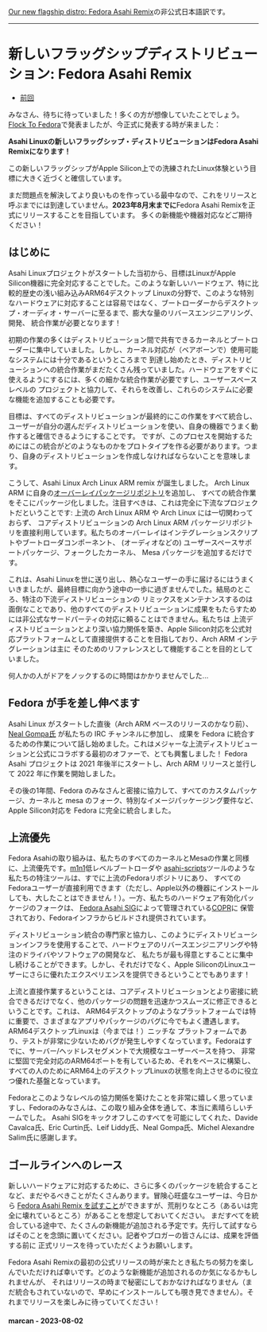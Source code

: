 [Our new flagship distro: Fedora Asahi Remix](https://asahilinux.org/2023/08/fedora-asahi-remix/)の非公式日本語訳です。

---
# 新しいフラッグシップディストリビューション: Fedora Asahi Remix

- [前回](https://github.com/asfdrwe/asahi-linux-translations/blob/main/GPU202306.md)

みなさん、待ちに待っていました！多くの方が想像していたことでしょう。[Flock To Fedora](https://flocktofedora.org/)で発表ましたが、今正式に発表する時が来ました：

**Asahi Linuxの新しいフラッグシップ・ディストリビューションはFedora Asahi Remixになります！**

この新しいフラッグシップがApple Silicon上での洗練されたLinux体験という目標に大きく近づくと確信しています。

まだ問題点を解決してより良いものを作っている最中なので、これをリリースと呼ぶまでには到達していません。**2023年8月末までに**Fedora Asahi Remixを正式にリリースすることを目指しています。
多くの新機能や機器対応などご期待ください！

## はじめに
Asahi Linuxプロジェクトがスタートした当初から、目標はLinuxがApple Silicon機器に完全対応することでした。このような新しいハードウェア、特に比較的歴史の浅い組み込みARM64デスクトップ
Linuxの分野で、このような特別なハードウェアに対応することは容易ではなく、ブートローダーからデスクトップ・オーディオ・サーバーに至るまで、膨大な量のリバースエンジニアリング、開発、
統合作業が必要となります！

初期の作業の多くはディストリビューション間で共有できるカーネルとブートローダーに集中していました。しかし、カーネル対応が（ベアボーンで）使用可能なシステムには十分であるというところまで
到達し始めたとき、ディストリビューションへの統合作業がまだたくさん残っていました。ハードウェアをすぐに使えるようにするには、多くの細かな統合作業が必要ですし、ユーザースペースレベルの
プロジェクトと協力して、それらを改善し、これらのシステムに必要な機能を追加することも必要です。

目標は、すべてのディストリビューションが最終的にこの作業をすべて統合し、ユーザーが自分の選んだディストリビューションを使い、自身の機器でうまく動作すると確信できるようにすることです。
ですが、このプロセスを開始するためにはこの統合がどのようなものかをプロトタイプを作る必要があります。つまり、自身のディストリビューションを作成しなければならないことを意味します。

こうして、Asahi Linux Arch Linux ARM remix が誕生しました。 Arch Linux ARM に自身の[オーバーレイパッケージリポジトリ](https://github.com/AsahiLinux/PKGBUILDs)を追加し、
すべての統合作業をそこにパッケージ化しました。注目すべきは、これは完全に下流なプロジェクトだということです: 上流の Arch Linux ARM や Arch Linux には一切関わっておらず、
コアディストリビューションの Arch Linux ARM パッケージリポジトリを直接利用しています。私たちのオーバーレイはインテグレーションスクリプトやブートローダコンポーネント、
(オーディオなどの) ユーザースペースサポートパッケージ、フォークしたカーネル、 Mesa パッケージを追加するだけです。

これは、Asahi Linuxを世に送り出し、熱心なユーザーの手に届けるにはうまくいきましたが、最終目標に向かう途中の一歩に過ぎませんでした。結局のところ、特注の下流ディストリビューションの
リミックスをメンテナンスするのは面倒なことであり、他のすべてのディストリビューションに成果をもたらすためには非公式なサードパーティの対応に頼ることはできません。私たちは
上流ディストリビューションとより深い協力関係を築き、Apple Silicon対応を公式対応プラットフォームとして直接提供することを目指しており、Arch ARM インテグレーションは主に
そのためのリファレンスとして機能することを目的としていました。

何人かの人がドアをノックするのに時間はかかりませんでした...

## Fedora が手を差し伸べます

Asahi Linux がスタートした直後（Arch ARM ベースのリリースのかなり前）、[Neal Gompa氏](https://fedoraproject.org/wiki/User:Ngompa) が私たちの IRC チャンネルに参加し、
成果を Fedora に統合するための作業について話し始めました。これはメジャーな上流ディストリビューションと公式にコラボする最初のオファーで、とても興奮しました！
Fedora Asahi プロジェクトは 2021 年後半にスタートし、Arch ARM リリースと並行して 2022 年に作業を開始しました。

その後の1年間、Fedora のみなさんと密接に協力して、すべてのカスタムパッケージ、カーネルと mesa のフォーク、特別なイメージパッケージング要件など、Apple Silicon対応を
Fedora に完全に統合しました。

## 上流優先

Fedora Asahiの取り組みは、私たちのすべてのカーネルとMesaの作業と同様に、上流優先です。[m1n1](https://packages.fedoraproject.org/pkgs/m1n1/m1n1/)低レベルブートローダや
[asahi-scripts](https://packages.fedoraproject.org/pkgs/asahi-scripts/asahi-scripts/)ツールのような私たちの特注ツールは、すでに上流のFedoraリポジトリにあり、
すべてのFedoraユーザーが直接利用できます（ただし、Apple以外の機器にインストールしても、大したことはできません！）。一方、私たちのハードウェア有効化パッケージのフォークは、
[Fedora Asahi SIG](https://fedoraproject.org/wiki/SIGs/Asahi)によって管理されている[COPR](https://copr.fedorainfracloud.org/groups/g/asahi/coprs/)に
保管されており、Fedoraインフラからビルドされ提供されています。

ディストリビューション統合の専門家と協力し、このようにディストリビューションインフラを使用することで、ハードウェアのリバースエンジニアリングや特注のドライバやソフトウェアの開発など、
私たちが最も得意とすることに集中し続けることができます。しかし、それだけでなく、Apple SiliconのLinuxユーザーにさらに優れたエクスペリエンスを提供できるということでもあります！

上流と直接作業するということは、コアディストリビューションとより密接に統合できるだけでなく、他のパッケージの問題を迅速かつスムーズに修正できるということです。これは、
ARM64デスクトップのようなプラットフォームでは特に重要で、さまざまなアプリやパッケージのバグに今でもよく遭遇します。ARM64デスクトップLinuxは（今までは！）ニッチな
プラットフォームであり、テストが非常に少ないためバグが発生しやすくなっています。Fedoraはすでに、サーバー/ヘッドレスセグメントで大規模なユーザーベースを持つ、
非常に堅固で完全対応のARM64ポートを有しているため、それをベースに構築し、すべての人のためにARM64上のデスクトップLinuxの状態を向上させるのに役立つ優れた基盤となっています。

Fedoraとこのようなレベルの協力関係を築けたことを非常に嬉しく思っていますし、Fedoraのみなさんは、この取り組み全体を通して、本当に素晴らしいチームでした。
Asahi SIGをキックオフしこのすべてを可能にしてくれた、Davide Cavalca氏、Eric Curtin氏、Leif Liddy氏、Neal Gompa氏、Michel Alexandre Salim氏に感謝します。

## ゴールラインへのレース

新しいハードウェアに対応するために、さらに多くのパッケージを統合することなど、まだやるべきことがたくさんあります。冒険心旺盛なユーザーは、今日から
[Fedora Asahi Remix を試すこと](https://fedora-asahi-remix.org/)ができますが、荒削りなところ（あるいは完全に壊れているところ）があることを想定しておいてください。
まだすべてを統合している途中で、たくさんの新機能が追加される予定です。先行して試すならばそのことを念頭に置いてください。記者やブロガーの皆さんには、成果を評価する前に
正式リリースを待っていただくようお願いします。

Fedora Asahi Remixの最初の公式リリースの時が来たとき私たちの努力を楽しんでいただければ幸いです。どのような新機能が追加されるのか気になるかもしれませんが、
それはリリースの時まで秘密にしておかなければなりません（まだ統合もされていないので、早めにインストールしても覗き見できません）。それまでリリースを楽しみに待っていてください！

#### marcan - 2023-08-02
